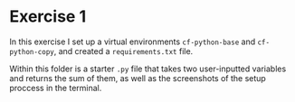 # Exercise 1

In this exercise I set up a virtual environments `cf-python-base` and `cf-python-copy`, and created a `requirements.txt` file. 

Within this folder is a starter `.py` file that takes two user-inputted variables and returns the sum of them, as well as the screenshots of the setup proccess in the terminal.